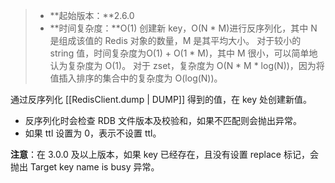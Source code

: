 > - **起始版本：**2.6.0
> - **时间复杂度：**O(1) 创建新 key，O(N * M)进行反序列化，其中 N 是组成该值的 Redis 对象的数量，M 是其平均大小。 对于较小的 string 值，时间复杂度为O(1) + O(1 * M)，其中 M 很小，可以简单地认为复杂度为 O(1)。 对于 zset，复杂度为 O(N * M * log(N))，因为将值插入排序的集合中的复杂度为 O(log(N))。

通过反序列化 [[RedisClient.dump | DUMP]] 得到的值，在 key 处创建新值。

- 反序列化时会检查 RDB 文件版本及校验和，如果不匹配则会抛出异常。
- 如果 ttl 设置为 0，表示不设置 ttl。

**注意**：在 3.0.0 及以上版本，如果 key 已经存在，且没有设置 replace 标记，会抛出 Target key name is busy 异常。

